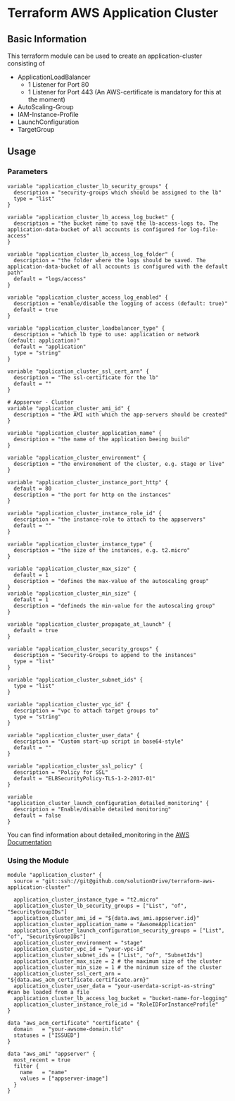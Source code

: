# Terraform AWS Application Cluster

## Basic Information

This terraform module can be used to create an application-cluster consisting of
+ ApplicationLoadBalancer
    + 1 Listener for Port 80
    + 1 Listener for Port 443 (An AWS-certificate is mandatory for this at the moment)
+ AutoScaling-Group
+ IAM-Instance-Profile
+ LaunchConfiguration
+ TargetGroup 

## Usage
### Parameters
```hcl-terraform
variable "application_cluster_lb_security_groups" {
  description = "security-groups which should be assigned to the lb"
  type = "list"
}

variable "application_cluster_lb_access_log_bucket" {
  description = "the bucket name to save the lb-access-logs to. The application-data-bucket of all accounts is configured for log-file-access"
}

variable "application_cluster_lb_access_log_folder" {
  description = "the folder where the logs should be saved. The application-data-bucket of all accounts is configured with the default path"
  default = "logs/access"
}

variable "application_cluster_access_log_enabled" {
  description = "enable/disable the logging of access (default: true)"
  default = true
}

variable "application_cluster_loadbalancer_type" {
  description = "which lb type to use: application or network (default: application)"
  default = "application"
  type = "string"
}

variable "application_cluster_ssl_cert_arn" {
  description = "The ssl-certificate for the lb"
  default = ""
}

# Appserver - Cluster
variable "application_cluster_ami_id" {
  description = "the AMI with which the app-servers should be created"
}

variable "application_cluster_application_name" {
  description = "the name of the application beeing build"
}

variable "application_cluster_environment" {
  description = "the environement of the cluster, e.g. stage or live"
}

variable "application_cluster_instance_port_http" {
  default = 80
  description = "the port for http on the instances"
}

variable "application_cluster_instance_role_id" {
  description = "the instance-role to attach to the appservers"
  default = ""
}

variable "application_cluster_instance_type" {
  description = "the size of the instances, e.g. t2.micro"
}

variable "application_cluster_max_size" {
  default = 1
  description = "defines the max-value of the autoscaling group"
}
variable "application_cluster_min_size" {
  default = 1
  description = "defineds the min-value for the autoscaling group"
}

variable "application_cluster_propagate_at_launch" {
  default = true
}

variable "application_cluster_security_groups" {
  description = "Security-Groups to append to the instances"
  type = "list"
}

variable "application_cluster_subnet_ids" {
  type = "list"
}

variable "application_cluster_vpc_id" {
  description = "vpc to attach target groups to"
  type = "string"
}

variable "application_cluster_user_data" {
  description = "Custom start-up script in base64-style"
  default = ""
}

variable "application_cluster_ssl_policy" {
  description = "Policy for SSL"
  default = "ELBSecurityPolicy-TLS-1-2-2017-01"
}
```

    variable "application_cluster_launch_configuration_detailed_monitoring" {
      description = "Enable/disable detailed monitoring"
      default = false
    }
You can find information about detailed_monitoring in the [AWS Documentation](https://docs.aws.amazon.com/AWSEC2/latest/UserGuide/using-cloudwatch-new.html)

### Using the Module
```hcl-terraform
module "application_cluster" {
  source = "git::ssh://git@github.com/solutionDrive/terraform-aws-application-cluster"

  application_cluster_instance_type = "t2.micro"
  application_cluster_lb_security_groups = ["List", "of", "SecurityGroupIDs"]
  application_cluster_ami_id = "${data.aws_ami.appserver.id}"
  application_cluster_application_name = "AwsomeApplication"
  application_cluster_launch_configuration_security_groups = ["List", "of", "SecurityGroupIDs"]
  application_cluster_environment = "stage"
  application_cluster_vpc_id = "your-vpc-id"
  application_cluster_subnet_ids = ["List", "of", "SubnetIds"]
  application_cluster_max_size = 2 # the maximum size of the cluster
  application_cluster_min_size = 1 # the minimum size of the cluster
  application_cluster_ssl_cert_arn = "${data.aws_acm_certificate.certificate.arn}"
  application_cluster_user_data = "your-userdata-script-as-string" #can be loaded from a file
  application_cluster_lb_access_log_bucket = "bucket-name-for-logging"
  application_cluster_instance_role_id = "RoleIDForInstanceProfile"
}

data "aws_acm_certificate" "certificate" {
  domain   = "your-awsome-domain.tld"
  statuses = ["ISSUED"]
}

data "aws_ami" "appserver" {
  most_recent = true
  filter {
    name   = "name"
    values = ["appserver-image"]
  }
}

```
